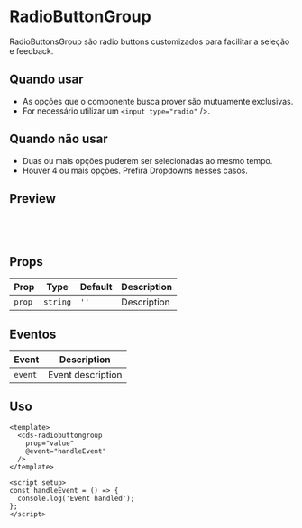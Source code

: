 # RadioButtonGroup

RadioButtonsGroup são radio buttons customizados para facilitar a seleção e feedback.

## Quando usar

- As opções que o componente busca prover são mutuamente exclusivas.
- For necessário utilizar um ```<input type="radio"``` />.

## Quando não usar

- Duas ou mais opções puderem ser selecionadas ao mesmo tempo.
- Houver 4 ou mais opções. Prefira Dropdowns nesses casos.

## Preview

<script setup>
import RadioButtonGroup from '@/components/RadioButtonGroup.vue';

const handleClick = () => {
  console.log('Component interaction');
};
</script>

<div class="demo-container">
  <RadioButtonGroup />
</div>

## Props

| Prop | Type | Default | Description |
|------|------|---------|-------------|
| `prop` | `string` | `''` | Description |

## Eventos

| Event | Description |
|-------|-------------|
| `event` | Event description |

## Uso

```vue
<template>
  <cds-radiobuttongroup
    prop="value"
    @event="handleEvent"
  />
</template>

<script setup>
const handleEvent = () => {
  console.log('Event handled');
};
</script>
```

<style scoped>
.demo-container {
  padding: 20px;
  border: 1px solid var(--vp-c-border);
  border-radius: 8px;
  margin: 16px 0;
}
</style>